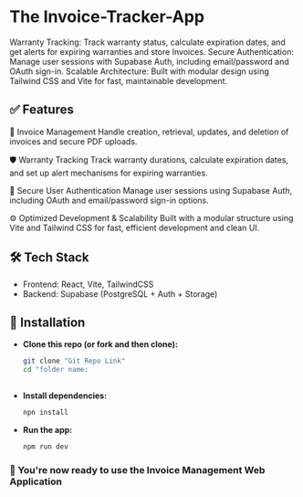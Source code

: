 # The Invoice-Tracker-App

Warranty Tracking: Track warranty status, calculate expiration dates, and get alerts for expiring warranties and store Invoices.
Secure Authentication: Manage user sessions with Supabase Auth, including email/password and OAuth sign-in.
Scalable Architecture: Built with modular design using Tailwind CSS and Vite for fast, maintainable development.


## ✅ Features
🧾 Invoice Management
Handle creation, retrieval, updates, and deletion of invoices and secure PDF uploads.

🛡️ Warranty Tracking
Track warranty durations, calculate expiration dates, and set up alert mechanisms for expiring warranties.

🔐 Secure User Authentication
Manage user sessions using Supabase Auth, including OAuth and email/password sign-in options.

⚙️ Optimized Development & Scalability
Built with a modular structure using Vite and Tailwind CSS for fast, efficient development and clean UI.



## 🛠️ Tech Stack
- Frontend: React, Vite, TailwindCSS
- Backend: Supabase (PostgreSQL + Auth + Storage)





## 🚀 Installation


- **Clone this repo (or fork and then clone):**
  ```bash
  git clone "Git Repo Link"
  cd "folder name:
 
- **Install dependencies:**
  ```bash
  npn install
  
- **Run the app:**
  ```bash
  npm run dev

### 🎉 You're now ready to use the Invoice Management Web Application
